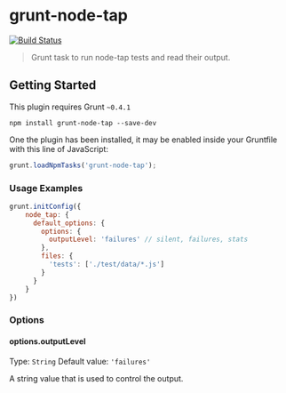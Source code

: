 # grunt-node-tap
[![Build Status](https://travis-ci.org/maxnachlinger/grunt-node-tap.png?branch=master)](https://travis-ci.org/maxnachlinger/grunt-node-tap)
> Grunt task to run node-tap tests and read their output.

## Getting Started
This plugin requires Grunt `~0.4.1` 
```shell
npm install grunt-node-tap --save-dev
```

One the plugin has been installed, it may be enabled inside your Gruntfile with this line of JavaScript: 
```js
grunt.loadNpmTasks('grunt-node-tap');
```

### Usage Examples
```js
grunt.initConfig({
    node_tap: {
      default_options: {
        options: {
          outputLevel: 'failures' // silent, failures, stats
        },
        files: {
          'tests': ['./test/data/*.js']
        }
      }
    }
})
```

### Options

#### options.outputLevel
Type: `String`
Default value: `'failures'`

A string value that is used to control the output.
